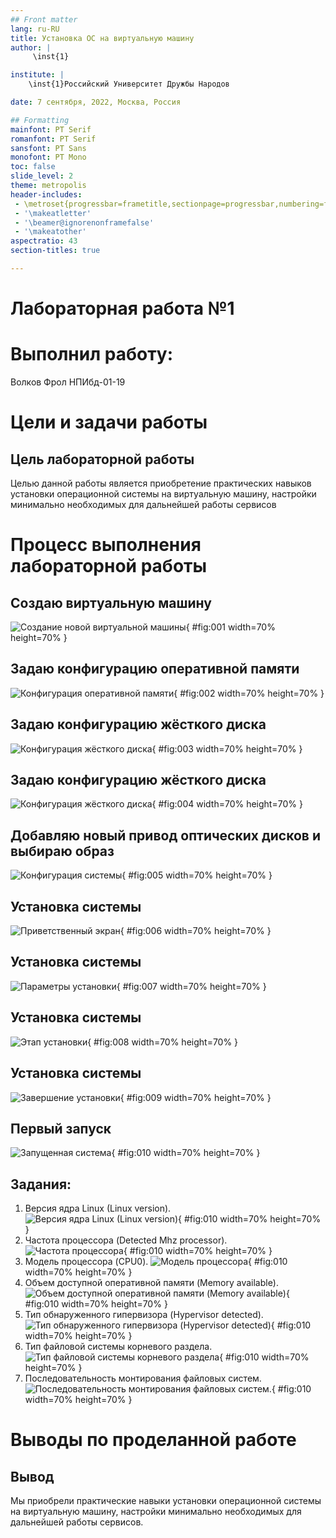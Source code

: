 ```yaml
---
## Front matter
lang: ru-RU
title: Установка ОС на виртуальную машину
author: |
	 \inst{1}

institute: |
	\inst{1}Российский Университет Дружбы Народов

date: 7 сентября, 2022, Москва, Россия

## Formatting
mainfont: PT Serif
romanfont: PT Serif
sansfont: PT Sans
monofont: PT Mono
toc: false
slide_level: 2
theme: metropolis
header-includes:
 - \metroset{progressbar=frametitle,sectionpage=progressbar,numbering=fraction}
 - '\makeatletter'
 - '\beamer@ignorenonframefalse'
 - '\makeatother'
aspectratio: 43
section-titles: true

---
```


# Лабораторная работа  №1

# Выполнил работу:
Волков Фрол НПИбд-01-19

# Цели и задачи работы

## Цель лабораторной работы

Целью данной работы является приобретение практических навыков установки операционной системы на виртуальную машину, настройки минимально необходимых для дальнейшей работы сервисов

# Процесс выполнения лабораторной работы

## Создаю виртуальную машину

![Создание новой виртуальной машины](image/01.png){ #fig:001 width=70% height=70% }

## Задаю конфигурацию оперативной памяти

![Конфигурация оперативной памяти](image/02.png){ #fig:002 width=70% height=70% }

## Задаю конфигурацию жёсткого диска

![Конфигурация жёсткого диска](image/03.png){ #fig:003 width=70% height=70% }

## Задаю конфигурацию жёсткого диска

![Конфигурация жёсткого диска](image/04.png){ #fig:004 width=70% height=70% }

## Добавляю новый привод оптических дисков и выбираю образ

![Конфигурация системы](image/05.png){ #fig:005 width=70% height=70% }

## Установка системы

![Приветственный экран](image/06.png){ #fig:006 width=70% height=70% }

## Установка системы

![Параметры установки](image/07.png){ #fig:007 width=70% height=70% }

## Установка системы

![Этап установки](image/08.png){ #fig:008 width=70% height=70% }

## Установка системы

![Завершение установки](image/09.png){ #fig:009 width=70% height=70% }

## Первый запуск

![Запущенная система](image/10.png){ #fig:010 width=70% height=70% }

## Задания:
1. Версия ядра Linux (Linux version).
![Версия ядра Linux (Linux version)](image/11.png){ #fig:010 width=70% height=70% }
2. Частота процессора (Detected Mhz processor).
![Частота процессора](image/12.png){ #fig:010 width=70% height=70% }
3. Модель процессора (CPU0).
![Модель процессора](image/13.png){ #fig:010 width=70% height=70% }
4. Объем доступной оперативной памяти (Memory available).
![Объем доступной оперативной памяти (Memory available)](image/14.png){ #fig:010 width=70% height=70% }
5. Тип обнаруженного гипервизора (Hypervisor detected).
![Тип обнаруженного гипервизора (Hypervisor detected)](image/15.png){ #fig:010 width=70% height=70% }
6. Тип файловой системы корневого раздела.
![Тип файловой системы корневого раздела](image/16.png){ #fig:010 width=70% height=70% }
7. Последовательность монтирования файловых систем.
![Последовательность монтирования файловых систем.](image/17.png){ #fig:010 width=70% height=70% }

# Выводы по проделанной работе

## Вывод

Мы приобрели практические навыки установки операционной системы на виртуальную машину, настройки минимально необходимых для дальнейшей работы сервисов.
